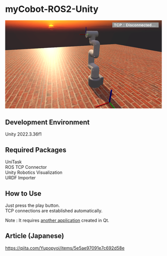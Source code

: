 # myCobot-ROS2-Unity

![SampleImage](https://github.com/Yupopyoi/myCobot-ROS2-Unity/blob/main/Assets/Materials/Image/UnityDisplaySample.png)

## Development Environment

Unity 2022.3.36f1

## Required Packages

UniTask  
ROS TCP Connector  
Unity Robotics Visualization  
URDF Importer

## How to Use

Just press the play button.  
TCP connections are established automatically.  

Note : It requires [another application](https://github.com/Yupopyoi/ROS2-Qt-Unity) created in Qt.  

## Article (Japanese)

https://qiita.com/Yupopyoi/items/5e5ae97091e7c692d58e


